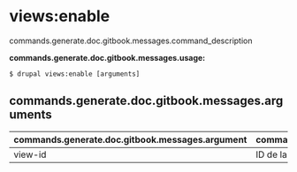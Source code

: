 # views:enable
commands.generate.doc.gitbook.messages.command_description

**commands.generate.doc.gitbook.messages.usage:**
```
$ drupal views:enable [arguments] 
```

## commands.generate.doc.gitbook.messages.arguments
commands.generate.doc.gitbook.messages.argument | commands.generate.doc.gitbook.messages.details
---------|-------------
view-id | ID de la vista
